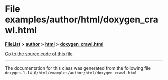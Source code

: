 

# File examples/author/html/doxygen\_crawl.html



[**FileList**](files.md) **>** [**author**](dir_8881d0749f46f5230eaf1f24e35837cd.md) **>** [**html**](dir_5cd6a6a3608e8a1c88bef2d7f346b6f5.md) **>** [**doxygen\_crawl.html**](examples_2author_2html_2doxygen__crawl_8html.md)

[Go to the source code of this file](examples_2author_2html_2doxygen__crawl_8html_source.md)





































































------------------------------
The documentation for this class was generated from the following file `doxygen-1.14.0/html/examples/author/html/doxygen_crawl.html`

